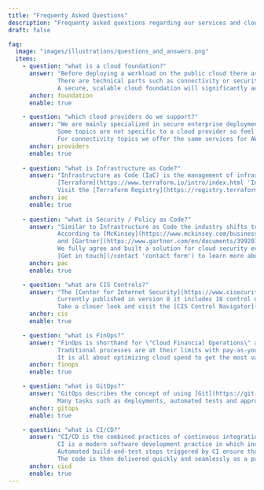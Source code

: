 ```yaml
---
title: "Frequenty Asked Questions"
description: "Frequenty asked questions regarding our services and cloud topics"
draft: false

faq:
  image: "images/illustrations/questions_and_answers.png"
  items:
    - question: "what is a cloud foundation?"
      answer: "Before deploying a workload on the public cloud there are many moving parts which have to be coordinated.
              There are technical parts such as connectivity or security and organizational parts such as finance or operations.<br>
              A secure, scalable cloud foundation will significantly accelerate your cloud adoption journey and is the key to success."
      anchor: foundation
      enable: true

    - question: "which cloud providers do we support?"
      answer: "We are mainly specialized in secure enterprise deployments on AWS. 
              Some topics are not specific to a cloud provider so feel free to [get in touch](/contact 'contact form') anyway!<br>
              For connectivity topics we offer the same services for AWS and Azure."
      anchor: providers
      enable: true
      
    - question: "what is Infrastructure as Code?"
      answer: "Infrastructure as Code (IaC) is the management of infrastructure in a descriptive model, using software development methods such as versioning of source code.<br>
              [Terraform](https://www.terraform.io/intro/index.html 'Introduction to Terraform') is a powerful open-source Infrastructure as Code software and an outstanding tool for cloud deployments.<br>
              Visit the [Terraform Registry](https://registry.terraform.io/namespaces/nuvibit) and take a look at some of our free to use public modules."
      anchor: iac
      enable: true
      
    - question: "what is Security / Policy as Code?"
      answer: "Similar to Infrastructure as Code the industry shifts to Security / Policy as Code.
              According to [McKinsey](https://www.mckinsey.com/business-functions/mckinsey-digital/our-insights/security-as-code-the-best-and-maybe-only-path-to-securing-cloud-applications-and-systems) 
              and [Gartner](https://www.gartner.com/en/documents/3992070/using-cloud-native-policy-as-code-to-secure-deployments-) the success of security at scale depends on automation and codification.<br>
              We fully agree and built a solution for cloud security event management based on Policy as Code.<br>
              [Get in touch](/contact 'contact form') to learn more about **nbSEMPER**."
      anchor: pac
      enable: true

    - question: "what are CIS Controls?"
      answer: "The [Center for Internet Security](https://www.cisecurity.org/) publishes best practices guidelines for IT security. 
              Currently published in version 8 it includes 18 control domains from Data Protection, Audit Logging, Service Provider Configuration to Penetration testing and more<br>
              Take a closer look and visit the [CIS Control Navigator](https://www.cisecurity.org/controls/cis-controls-navigator/)."
      anchor: cis
      enable: true

    - question: "what is FinOps?"
      answer: "FinOps is shorthand for \"Cloud Financial Operations\" and describes finance best practices for the cloud.
              Traditional processes are at their limits with pay-as-you-go models, where the costs scale with the actual workload.<br>
              It is all about optimizing cloud spend to get the most value for the business."
      anchor: finops
      enable: true

    - question: "what is GitOps?"
      answer: "GitOps describes the concept of using [Git](https://git-scm.com) as the central version control system to manage the lifecycle of a solution.<br>
              Many tasks such as deployments, automated tests and approval workflows are all triggered and managed by Git events while keeping everything versioned."
      anchor: gitops
      enable: true

    - question: "what is CI/CD?"
      answer: "CI/CD is the combined practices of continuous integration (CI) and continuous delivery or continuous deployment (CD).<br>
              CI is a modern software development practice in which incremental code changes are made frequently and reliably.
              Automated build-and-test steps triggered by CI ensure that code changes being pushed to production are reliable.<br>
              The code is then delivered quickly and seamlessly as a part of the CD process."
      anchor: cicd
      enable: true
---
```

